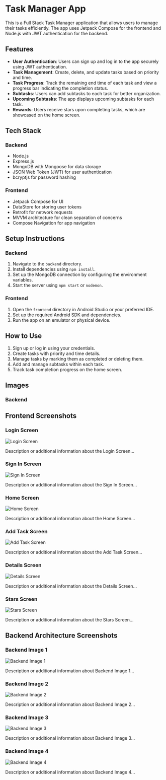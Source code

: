 # Task Manager App

This is a Full Stack Task Manager application that allows users to manage their tasks efficiently. The app uses Jetpack Compose for the frontend and Node.js with JWT authentication for the backend.

## Features

- **User Authentication**: Users can sign up and log in to the app securely using JWT authentication.
- **Task Management**: Create, delete, and update tasks based on priority and time.
- **Task Progress**: Track the remaining end time of each task and view a progress bar indicating the completion status.
- **Subtasks**: Users can add subtasks to each task for better organization.
- **Upcoming Subtasks**: The app displays upcoming subtasks for each task.
- **Rewards**: Users receive stars upon completing tasks, which are showcased on the home screen.

## Tech Stack

### Backend

- Node.js
- Express.js
- MongoDB with Mongoose for data storage
- JSON Web Token (JWT) for user authentication
- bcryptjs for password hashing

### Frontend

- Jetpack Compose for UI
- DataStore for storing user tokens
- Retrofit for network requests
- MVVM architecture for clean separation of concerns
- Compose Navigation for app navigation

## Setup Instructions

### Backend

1. Navigate to the `backend` directory.
2. Install dependencies using `npm install`.
3. Set up the MongoDB connection by configuring the environment variables.
4. Start the server using `npm start` or `nodemon`.

### Frontend

1. Open the `frontend` directory in Android Studio or your preferred IDE.
2. Set up the required Android SDK and dependencies.
3. Run the app on an emulator or physical device.

## How to Use

1. Sign up or log in using your credentials.
2. Create tasks with priority and time details.
3. Manage tasks by marking them as completed or deleting them.
4. Add and manage subtasks within each task.
5. Track task completion progress on the home screen.

## Images

### Backend

## Frontend Screenshots

### Login Screen

![Login Screen](https://i.postimg.cc/C5zBbjcq/Log.png)

Description or additional information about the Login Screen...

### Sign In Screen

![Sign In Screen](https://i.postimg.cc/8c9F4jYn/Sign.png)

Description or additional information about the Sign In Screen...

### Home Screen

![Home Screen](https://i.postimg.cc/nLJDN9hy/Home.png)

Description or additional information about the Home Screen...

### Add Task Screen

![Add Task Screen](https://i.postimg.cc/kM1WD5TS/Add.png)

Description or additional information about the Add Task Screen...

### Details Screen

![Details Screen](https://i.postimg.cc/j58nW84T/Details.png)

Description or additional information about the Details Screen...

### Stars Screen

![Stars Screen](https://i.postimg.cc/KcHgxHYr/Stars.png)

Description or additional information about the Stars Screen...

## Backend Architecture Screenshots

### Backend Image 1

![Backend Image 1](https://i.postimg.cc/L6JLPMWb/B1.png)

Description or additional information about Backend Image 1...

### Backend Image 2

![Backend Image 2](https://i.postimg.cc/DyRsdMky/B2.png)

Description or additional information about Backend Image 2...

### Backend Image 3

![Backend Image 3](https://i.postimg.cc/yNyZK6Jk/B3.png)

Description or additional information about Backend Image 3...

### Backend Image 4

![Backend Image 4](https://i.postimg.cc/26jBSpvT/B4.png)

Description or additional information about Backend Image 4...
